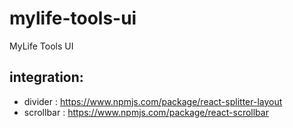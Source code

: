 # mylife-tools-ui
MyLife Tools UI

## integration:
* divider : https://www.npmjs.com/package/react-splitter-layout
* scrollbar : https://www.npmjs.com/package/react-scrollbar